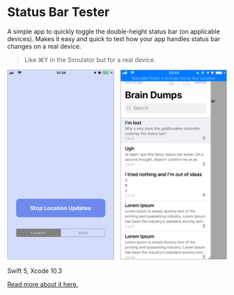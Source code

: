 # Status Bar Tester

A simple app to quickly toggle the double-height status bar (on applicable devices). Makes it easy and quick to test how your app handles status bar changes on a real device.

> Like ⌘Y in the Simulator but for a real device.

![Screenshot](screenshot.png)

Swift 5, Xcode 10.3

[Read more about it here.](https://arthurhammer.de/2019/09/status-bar-tester/)
